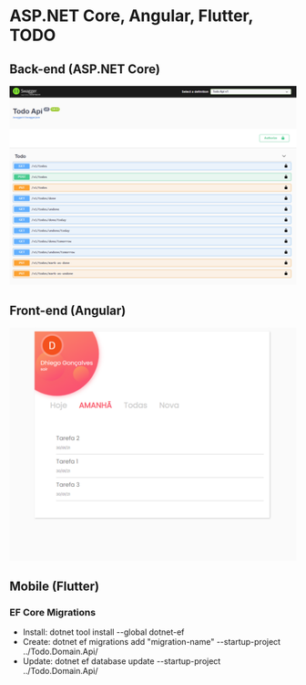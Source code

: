 # ASP.NET Core, Angular, Flutter, TODO

## Back-end (ASP.NET Core)

<p align="center">
    <img src="print1.png" alt="drawing" width="900"/>
</p>

## Front-end (Angular)

<p align="center">
    <img src="print2.png" alt="drawing" width="900"/>
</p>

## Mobile (Flutter)

### EF Core Migrations

-   Install: dotnet tool install --global dotnet-ef
-   Create: dotnet ef migrations add "migration-name" --startup-project ../Todo.Domain.Api/
-   Update: dotnet ef database update --startup-project ../Todo.Domain.Api/

